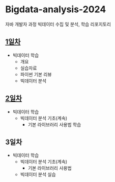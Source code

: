 # Bigdata-analysis-2024

자바 개발자 과정 빅데이터 수집 및 분석, 학습 리포지토리

## [1일차](https://github.com/KangJeoungMi/Bigdata-analysis-2024/blob/main/DAY01.md)

- 빅데이터 학습
  - 개요
  - 실습자료
  - 파이썬 기본 리뷰
  - 빅데이터 분석

## [2일차](https://github.com/KangJeoungMi/Bigdata-analysis-2024/blob/main/DAY02.md)

- 빅데이터 학습
  - 빅데이터 분석 기초(계속)
    - 기본 라이브러리 사용법 학습

## 3일차

- 빅데이터 학습
  - 빅데이터 분석 기초(계속)
    - 기본 라이브러리 사용법
  - 빅데이터 분석 실습
